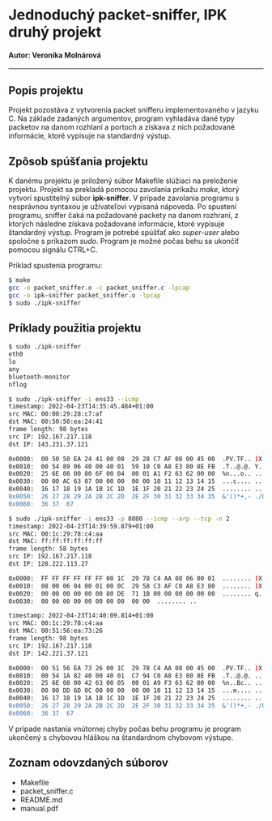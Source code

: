 # Jednoduchý packet-sniffer, IPK druhý projekt
#### Autor: Veronika Molnárová

---

## Popis projektu
Projekt pozostáva z vytvorenia packet snifferu implementovaného v jazyku C. Na základe zadaných argumentov, program vyhladáva dané typy packetov na danom rozhlaní a portoch a získava z nich požadované informácie, ktoré vypisuje na standardný výstup. 

## Zpôsob spúšťania projektu

K danému projektu je priložený súbor Makefile slúžiaci na preloženie projektu. Projekt sa prekladá pomocou zavolania príkažu *make*, ktorý vytvorí spustitelný súbor **ipk-sniffer**. V prípade zavolania programu s nesprávnou syntaxou je užívateľovi vypísaná nápoveda. Po spustení programu, sniffer čaká na požadované packety na danom rozhraní, z ktorých následne získava požadované informácie, ktoré vypisuje štandardný výstup. Program je potrebé spúšťať ako *super-user* alebo spoločne s príkazom *sudo*. Program je možné počas behu sa ukončiť pomocou signálu CTRL+C.

Príklad spustenia programu:
```sh
$ make
gcc -o packet_sniffer.o -c packet_sniffer.c -lpcap
gcc -o ipk-sniffer packet_sniffer.o -lpcap
$ sudo ./ipk-sniffer
```

## Príklady použitia projektu

```sh
$ sudo ./ipk-sniffer
eth0
lo
any
bluetooth-monitor
nflog
```

```sh
$ sudo ./ipk-sniffer -i ens33 --icmp
timestamp: 2022-04-23T14:35:45.484+01:00
src MAC: 00:08:29:28:c7:af
dst MAC: 00:50:50:ea:24:41
frame length: 98 bytes
src IP: 192.167.217.118
dst IP: 143.231.37.121

0x0000:  00 50 50 EA 24 41 00 08  29 28 C7 AF 08 00 45 00  .PV.TF.. )X....E.
0x0010:  00 54 89 06 40 00 40 01  59 10 C0 A8 E3 80 8E FB  .T..@.@. Y.......
0x0020:  25 6E 08 00 80 6F 00 04  00 01 A1 F2 63 62 00 00  %n...o.. ....cb..
0x0030:  00 00 AC 63 07 00 00 00  00 00 10 11 12 13 14 15  ...c.... ........
0x0040:  16 17 18 19 1A 1B 1C 1D  1E 1F 20 21 22 23 24 25  ........ .. !"#$%
0x0050:  26 27 28 29 2A 2B 2C 2D  2E 2F 30 31 32 33 34 35  &'()*+,- ./012345
0x0060:  36 37  67
```

```sh
$ sudo ./ipk-sniffer -i ens33 -p 8080 --icmp --arp --tcp -n 2
timestamp: 2022-04-23T14:39:59.879+01:00
src MAC: 00:1c:29:78:c4:aa
dst MAC: ff:ff:ff:ff:ff:ff
frame length: 58 bytes
src IP: 192.167.217.118
dst IP: 128.222.113.27

0x0000:  FF FF FF FF FF FF 00 1C  29 78 C4 AA 08 06 00 01  ........ )X......
0x0010:  08 00 06 04 00 01 00 0C  29 58 C3 AF C0 A8 E3 80  ........ )X......
0x0020:  00 00 00 00 00 00 80 DE  71 1B 00 00 00 00 00 00  ........ q.......
0x0030:  00 00 00 00 00 00 00 00  00 00  ........ ..

timestamp: 2022-04-23T14:40:09.814+01:00
src MAC: 00:1c:29:78:c4:aa
dst MAC: 00:51:56:ea:73:26
frame length: 98 bytes
src IP: 192.167.217.118
dst IP: 142.221.37.121

0x0000:  00 51 56 EA 73 26 00 1C  29 78 C4 AA 08 00 45 00  .PV.TF.. )X....E.
0x0010:  00 54 1A 82 40 00 40 01  C7 94 C0 A8 E3 80 8E FB  .T..@.@. ........
0x0020:  25 6E 08 00 42 63 00 05  00 01 A9 F3 63 62 00 00  %n..Bc.. ....cb..
0x0030:  00 00 DD 6D 0C 00 00 00  00 00 10 11 12 13 14 15  ...m.... ........
0x0040:  16 17 18 19 1A 1B 1C 1D  1E 1F 20 21 22 23 24 25  ........ .. !"#$%
0x0050:  26 27 28 29 2A 2B 2C 2D  2E 2F 30 31 32 33 34 35  &'()*+,- ./012345
0x0060:  36 37  67

```


V prípade nastania vnútornej chyby počas behu programu je program ukončený s chybovou hláškou na štandardnom chybovom výstupe.

## Zoznam odovzdaných súborov
- Makefile
- packet_sniffer.c
- README.md
- manual.pdf